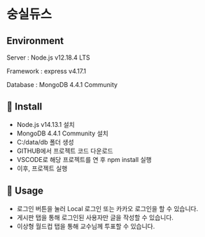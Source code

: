 # 숭실듀스

## Environment

Server : Node.js v12.18.4 LTS

Framework : express v4.17.1

Database : MongoDB 4.4.1 Community

## 💾 Install

- Node.js v14.13.1 설치
- MongoDB 4.4.1 Community 설치
- C:/data/db 폴더 생성
- GITHUB에서 프로젝트 코드 다운로드
- VSCODE로 해당 프로젝트를 연 후 npm install 실행
- 이후, 프로젝트 실행

## 🔨 Usage

- 로그인 버튼을 눌러 Local 로그인 또는 카카오 로그인을 할 수 있습니다.
- 게시판 탭을 통해 로그인된 사용자만 글을 작성할 수 있습니다.
- 이상형 월드컵 탭을 통해 교수님께 투표할 수 있습니다.

